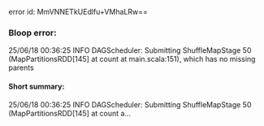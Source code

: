 error id: MmVNNETkUEdlfu+VMhaLRw==
### Bloop error:

25/06/18 00:36:25 INFO DAGScheduler: Submitting ShuffleMapStage 50 (MapPartitionsRDD[145] at count at main.scala:151), which has no missing parents
#### Short summary: 

25/06/18 00:36:25 INFO DAGScheduler: Submitting ShuffleMapStage 50 (MapPartitionsRDD[145] at count a...